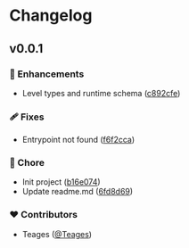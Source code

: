 # Changelog


## v0.0.1


### 🚀 Enhancements

- Level types and runtime schema ([c892cfe](https://github.com/Cytoid/schema/commit/c892cfe))

### 🩹 Fixes

- Entrypoint not found ([f6f2cca](https://github.com/Cytoid/schema/commit/f6f2cca))

### 🏡 Chore

- Init project ([b16e074](https://github.com/Cytoid/schema/commit/b16e074))
- Update readme.md ([6fd8d69](https://github.com/Cytoid/schema/commit/6fd8d69))

### ❤️ Contributors

- Teages ([@Teages](https://github.com/Teages))

